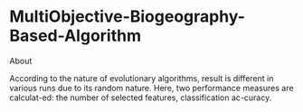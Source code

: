 # MultiObjective-Biogeography-Based-Algorithm
About

According to the nature of evolutionary algorithms, result is different in various runs due to its random nature.
Here, two performance measures are calculat-ed: the number of selected features, classification ac-curacy.
